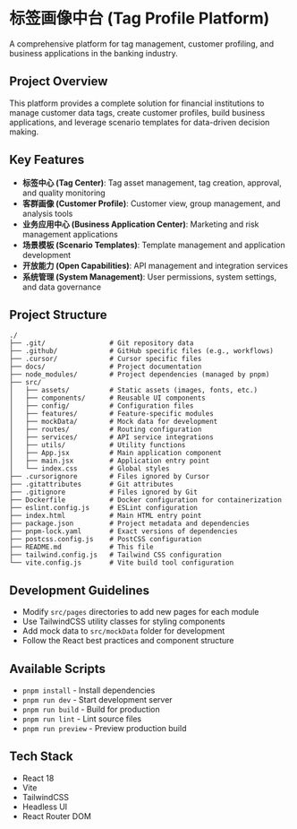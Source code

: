 # 标签画像中台 (Tag Profile Platform)

A comprehensive platform for tag management, customer profiling, and business applications in the banking industry.

## Project Overview

This platform provides a complete solution for financial institutions to manage customer data tags, create customer profiles, build business applications, and leverage scenario templates for data-driven decision making.

## Key Features

- **标签中心 (Tag Center)**: Tag asset management, tag creation, approval, and quality monitoring
- **客群画像 (Customer Profile)**: Customer view, group management, and analysis tools
- **业务应用中心 (Business Application Center)**: Marketing and risk management applications
- **场景模板 (Scenario Templates)**: Template management and application development
- **开放能力 (Open Capabilities)**: API management and integration services
- **系统管理 (System Management)**: User permissions, system settings, and data governance

## Project Structure

```
./
├── .git/                # Git repository data
├── .github/             # GitHub specific files (e.g., workflows)
├── .cursor/             # Cursor specific files
├── docs/                # Project documentation
├── node_modules/        # Project dependencies (managed by pnpm)
├── src/
│   ├── assets/          # Static assets (images, fonts, etc.)
│   ├── components/      # Reusable UI components
│   ├── config/          # Configuration files
│   ├── features/        # Feature-specific modules
│   ├── mockData/        # Mock data for development
│   ├── routes/          # Routing configuration
│   ├── services/        # API service integrations
│   ├── utils/           # Utility functions
│   ├── App.jsx          # Main application component
│   ├── main.jsx         # Application entry point
│   └── index.css        # Global styles
├── .cursorignore        # Files ignored by Cursor
├── .gitattributes       # Git attributes
├── .gitignore           # Files ignored by Git
├── Dockerfile           # Docker configuration for containerization
├── eslint.config.js     # ESLint configuration
├── index.html           # Main HTML entry point
├── package.json         # Project metadata and dependencies
├── pnpm-lock.yaml       # Exact versions of dependencies
├── postcss.config.js    # PostCSS configuration
├── README.md            # This file
├── tailwind.config.js   # Tailwind CSS configuration
└── vite.config.js       # Vite build tool configuration
```

## Development Guidelines

- Modify `src/pages` directories to add new pages for each module
- Use TailwindCSS utility classes for styling components
- Add mock data to `src/mockData` folder for development
- Follow the React best practices and component structure

## Available Scripts

- `pnpm install` - Install dependencies
- `pnpm run dev` - Start development server
- `pnpm run build` - Build for production
- `pnpm run lint` - Lint source files
- `pnpm run preview` - Preview production build

## Tech Stack

- React 18
- Vite
- TailwindCSS
- Headless UI
- React Router DOM
